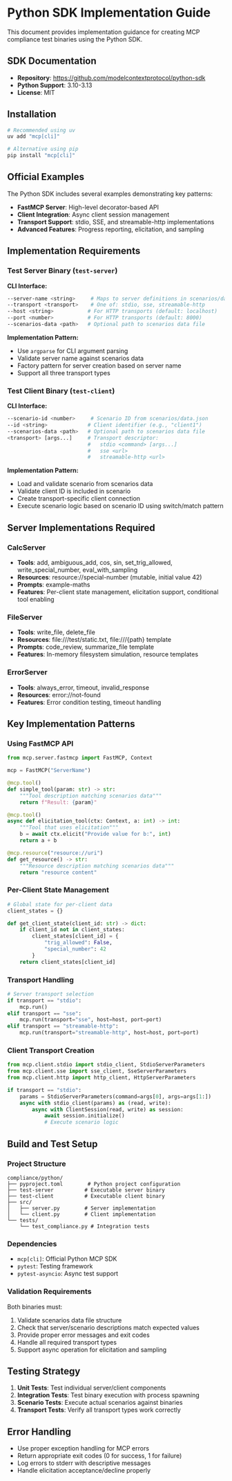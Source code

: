 # Python SDK Implementation Guide

This document provides implementation guidance for creating MCP compliance test binaries using the Python SDK.

## SDK Documentation

- **Repository**: https://github.com/modelcontextprotocol/python-sdk
- **Python Support**: 3.10-3.13
- **License**: MIT

## Installation

```bash
# Recommended using uv
uv add "mcp[cli]"

# Alternative using pip
pip install "mcp[cli]"
```

## Official Examples

The Python SDK includes several examples demonstrating key patterns:

- **FastMCP Server**: High-level decorator-based API
- **Client Integration**: Async client session management
- **Transport Support**: stdio, SSE, and streamable-http implementations
- **Advanced Features**: Progress reporting, elicitation, and sampling

## Implementation Requirements

### Test Server Binary (`test-server`)

**CLI Interface:**
```bash
--server-name <string>     # Maps to server definitions in scenarios/data.json
--transport <transport>    # One of: stdio, sse, streamable-http
--host <string>           # For HTTP transports (default: localhost)
--port <number>           # For HTTP transports (default: 8000)
--scenarios-data <path>   # Optional path to scenarios data file
```

**Implementation Pattern:**
- Use `argparse` for CLI argument parsing
- Validate server name against scenarios data
- Factory pattern for server creation based on server name
- Support all three transport types

### Test Client Binary (`test-client`)

**CLI Interface:**
```bash
--scenario-id <number>     # Scenario ID from scenarios/data.json
--id <string>             # Client identifier (e.g., "client1")
--scenarios-data <path>   # Optional path to scenarios data file
<transport> [args...]     # Transport descriptor:
                          #   stdio <command> [args...]
                          #   sse <url>
                          #   streamable-http <url>
```

**Implementation Pattern:**
- Load and validate scenario from scenarios data
- Validate client ID is included in scenario
- Create transport-specific client connection
- Execute scenario logic based on scenario ID using switch/match pattern

## Server Implementations Required

### CalcServer
- **Tools**: add, ambiguous_add, cos, sin, set_trig_allowed, write_special_number, eval_with_sampling
- **Resources**: resource://special-number (mutable, initial value 42)
- **Prompts**: example-maths
- **Features**: Per-client state management, elicitation support, conditional tool enabling

### FileServer
- **Tools**: write_file, delete_file
- **Resources**: file:///test/static.txt, file:///{path} template
- **Prompts**: code_review, summarize_file template
- **Features**: In-memory filesystem simulation, resource templates

### ErrorServer
- **Tools**: always_error, timeout, invalid_response
- **Resources**: error://not-found
- **Features**: Error condition testing, timeout handling

## Key Implementation Patterns

### Using FastMCP API
```python
from mcp.server.fastmcp import FastMCP, Context

mcp = FastMCP("ServerName")

@mcp.tool()
def simple_tool(param: str) -> str:
    """Tool description matching scenarios data"""
    return f"Result: {param}"

@mcp.tool()
async def elicitation_tool(ctx: Context, a: int) -> int:
    """Tool that uses elicitation"""
    b = await ctx.elicit("Provide value for b:", int)
    return a + b

@mcp.resource("resource://uri")
def get_resource() -> str:
    """Resource description matching scenarios data"""
    return "resource content"
```

### Per-Client State Management
```python
# Global state for per-client data
client_states = {}

def get_client_state(client_id: str) -> dict:
    if client_id not in client_states:
        client_states[client_id] = {
            "trig_allowed": False,
            "special_number": 42
        }
    return client_states[client_id]
```

### Transport Handling
```python
# Server transport selection
if transport == "stdio":
    mcp.run()
elif transport == "sse":
    mcp.run(transport="sse", host=host, port=port)
elif transport == "streamable-http":
    mcp.run(transport="streamable-http", host=host, port=port)
```

### Client Transport Creation
```python
from mcp.client.stdio import stdio_client, StdioServerParameters
from mcp.client.sse import sse_client, SseServerParameters
from mcp.client.http import http_client, HttpServerParameters

if transport == "stdio":
    params = StdioServerParameters(command=args[0], args=args[1:])
    async with stdio_client(params) as (read, write):
        async with ClientSession(read, write) as session:
            await session.initialize()
            # Execute scenario logic
```

## Build and Test Setup

### Project Structure
```
compliance/python/
├── pyproject.toml        # Python project configuration
├── test-server          # Executable server binary
├── test-client          # Executable client binary
├── src/
│   ├── server.py        # Server implementation
│   └── client.py        # Client implementation
└── tests/
    └── test_compliance.py # Integration tests
```

### Dependencies
- `mcp[cli]`: Official Python MCP SDK
- `pytest`: Testing framework
- `pytest-asyncio`: Async test support

### Validation Requirements

Both binaries must:
1. Validate scenarios data file structure
2. Check that server/scenario descriptions match expected values
3. Provide proper error messages and exit codes
4. Handle all required transport types
5. Support async operation for elicitation and sampling

## Testing Strategy

1. **Unit Tests**: Test individual server/client components
2. **Integration Tests**: Test binary execution with process spawning
3. **Scenario Tests**: Execute actual scenarios against binaries
4. **Transport Tests**: Verify all transport types work correctly

## Error Handling

- Use proper exception handling for MCP errors
- Return appropriate exit codes (0 for success, 1 for failure)
- Log errors to stderr with descriptive messages
- Handle elicitation acceptance/decline properly